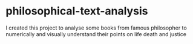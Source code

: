 # philosophical-text-analysis
I created this project to analyse some books from famous philosopher to numerically and visually understand their points on life death and justice
